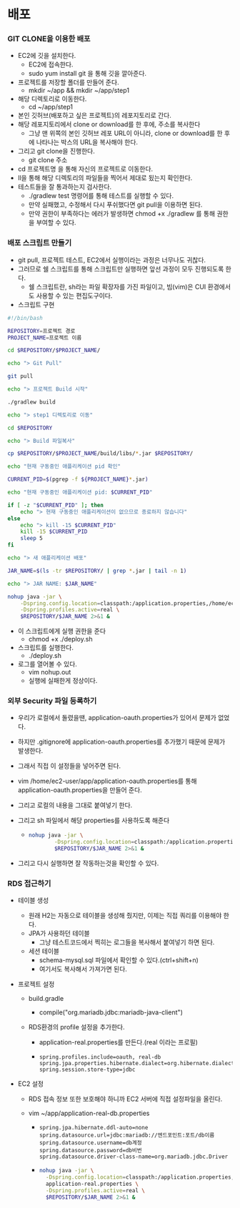 # 배포

### GIT CLONE을 이용한 배포

- EC2에 깃을 설치한다.
  - EC2에 접속한다.
  - sudo yum install git 을 통해 깃을 깔아준다.
- 프로젝트를 저장할 폴더를 만들어 준다.
  - mkdir ~/app && mkdir ~/app/step1
- 해당 디렉토리로 이동한다.
  - cd ~/app/step1
- 본인 깃허브(배포하고 싶은 프로젝트)의 레포지토리로 간다.
- 해당 레포지토리에서 clone or download를 한 후에, 주소를 복사한다
  - 그냥 맨 위쪽의 본인 깃허브 레포 URL이 아니라, clone or download를 한 후에 나타나는 박스의 URL을 복사해야 한다.
- 그리고 git clone을 진행한다.
  - git clone 주소
- cd 프로젝트명 을 통해 자신의 프로젝트로 이동한다.
- ll을 통해 해당 디렉토리의 파일들을 찍어서 제대로 됬는지 확인한다.
- 테스트들을 잘 통과하는지 검사한다.
  - ./gradlew test 명령어를 통해 테스트를 실행할 수 있다.
  - 만약 실패했고, 수정해서 다시 푸쉬했다면 git pull을 이용하면 된다.
  - 만약 권한이 부족하다는 에러가 발생하면 chmod +x ./gradlew 를 통해 권한을 부여할 수 있다.

### 배포 스크립트 만들기

- git pull, 프로젝트 테스트, EC2에서 실행이라는 과정은 너무나도 귀찮다.
- 그러므로 쉘 스크립트를 통해 스크립트만 실행하면 앞선 과정이 모두 진행되도록 한다.
  - 쉘 스크립트란, sh라는 파일 확장자를 가진 파일이고, 빔(vim)은 CUI 환경에서도 사용할 수 있는 편집도구이다.
- 스크립트 구현

``` sh
#!/bin/bash

REPOSITORY=프로젝트 경로
PROJECT_NAME=프로젝트 이름

cd $REPOSITORY/$PROJECT_NAME/

echo "> Git Pull"

git pull

echo "> 프로젝트 Build 시작"

./gradlew build

echo "> step1 디렉토리로 이동"

cd $REPOSITORY

echo "> Build 파일복사"

cp $REPOSITORY/$PROJECT_NAME/build/libs/*.jar $REPOSITORY/

echo "현재 구동중인 애플리케이션 pid 확인"

CURRENT_PID=$(pgrep -f ${PROJECT_NAME}*.jar)

echo "현재 구동중인 애플리케이션 pid: $CURRENT_PID"

if [ -z "$CURRENT_PID" ]; then
	echo "> 현재 구동중인 애플리케이션이 없으므로 종료하지 않습니다"
else
	echo "> kill -15 $CURRENT_PID"
	kill -15 $CURRENT_PID
	sleep 5
fi

echo "> 새 애플리케이션 배포"

JAR_NAME=$(ls -tr $REPOSITORY/ | grep *.jar | tail -n 1)

echo "> JAR NAME: $JAR_NAME"

nohup java -jar \
	-Dspring.config.location=classpath:/application.properties,/home/ec2-user/app/application-oauth.properties \
	-Dspring.profiles.active=real \
	$REPOSITORY/$JAR_NAME 2>&1 &
```

- 이 스크립트에게 실행 권한을 준다
  - chmod +x ./deploy.sh
- 스크립트를 실행한다.
  - ./deploy.sh
- 로그를 열어볼 수 있다.
  - vim nohup.out
  - 실행에 실패한게 정상이다.

### 외부 Security 파일 등록하기

- 우리가 로컬에서 돌렸을땐, application-oauth.properties가 있어서 문제가 없었다.
- 하지만 .gitignore에 application-oauth.properties를 추가했기 때문에 문제가 발생한다.

- 그래서 직접 이 설정들을 넣어주면 된다.

- vim /home/ec2-user/app/application-oauth.properties를 통해 application-oauth.properties을 만들어 준다.

- 그리고 로컬의 내용을 그대로 붙여넣기 한다.

- 그리고 sh 파일에서 해당 properties를 사용하도록 해준다

  - ```sh
    nohup java -jar \
    		-Dspring.config.location=classpath:/application.properties,/home/ec2-user/app/application-oauth.properties \
    		$REPOSITORY/$JAR_NAME 2>&1 &
    ```

- 그리고 다시 실행하면 잘 작동하는것을 확인할 수 있다.

### RDS 접근하기

- 테이블 생성

  - 원래 H2는 자동으로 테이블을 생성해 줬지만, 이제는 직접 쿼리를 이용해야 한다.
  - JPA가 사용하던 테이블
    - 그냥 테스트코드에서 찍히는 로그들을 복사해서 붙여넣기 하면 된다.
  - 세션 테이블
    - schema-mysql.sql 파일에서 확인할 수 있다.(ctrl+shift+n)
    - 여기서도 복사해서 가져가면 된다.

- 프로젝트 설정

  - build.gradle

    - compile("org.mariadb.jdbc:mariadb-java-client")

  - RDS환경의 profile 설정을 추가한다.

    - application-real.properties를 만든다.(real 이라는 프로필)

    - ```properties
      spring.profiles.include=oauth, real-db
      spring.jpa.properties.hibernate.dialect=org.hibernate.dialect.MySQL5InnoDBDialect
      spring.session.store-type=jdbc
      ```

- EC2 설정

  - RDS 접속 정보 또한 보호해야 하니까 EC2 서버에 직접 설정파일을 올린다.

  - vim ~/app/application-real-db.properties

    - ```properties
      spring.jpa.hibernate.ddl-auto=none
      spring.datasource.url=jdbc:mariadb://엔드포인트:포트/db이름
      spring.datasource.username=db계정
      spring.datasource.password=db비번
      spring.datasource.driver-class-name=org.mariadb.jdbc.Driver
      ```

    - ```sh
      nohup java -jar \
      	-Dspring.config.location=classpath:/application.properties,/home/ec2-user/app/application-oauth.properties,/home/ex2-user/app/application-real-db.properties,classpath:/application-real.properties \
      	application-real.properties \
      	-Dspring.profiles.active=real \
      	$REPOSITORY/$JAR_NAME 2>&1 &
      ```